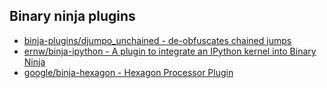 ## Binary ninja plugins

* [binja-plugins/djumpo_unchained - de-obfuscates chained jumps](https://github.com/ThisIsSecurity/sinkhole/tree/master/binja-plugins/djumpo_unchained)
* [ernw/binja-ipython - A plugin to integrate an IPython kernel into Binary Ninja](https://github.com/ernw/binja-ipython)
* [google/binja-hexagon - Hexagon Processor Plugin](https://github.com/google/binja-hexagon)
